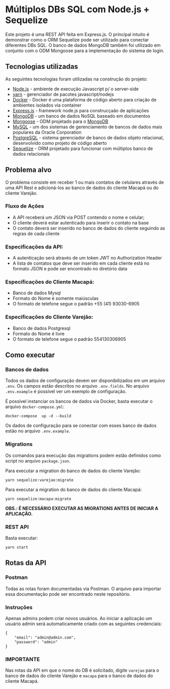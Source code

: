 # Múltiplos DBs SQL com Node.js + Sequelize

Este projeto é uma REST API feita em Express.js. O principal intuito é demonstrar como o ORM Sequelize pode ser utilizado para conectar diferentes DBs SQL. O banco de dados MongoDB também foi utilizado em conjunto com o ODM Mongoose para a implementação do sistema de login.

## Tecnologias utilizadas

As seguintes tecnologias foram utilizadas na construção do projeto:

* [Node.js] - ambiente de execução Javascript p/ o server-side
* [yarn] - gerenciador de pacotes javascript/nodejs
* [Docker] - Docker é uma plataforma de código aberto para criação de ambientes isolados via container
* [Express.js] - framework node.js para construcçaão de aplicações 
* [MongoDB] - um banco de dados NoSQL baseado em documentos
* [Mongoose] - ODM projetado para o [MongoDB]
* [MySQL] - um dos sistemas de gerenciamento de bancos de dados mais populares da Oracle Corporation
* [PostgreSQL] - sistema gerenciador de banco de dados objeto relacional, desenvolvido como projeto de código aberto
* [Sequelize] - ORM projetado para funcionar com múltiplos banco de dados relacionais

## Problema alvo

O problema consiste em receber 1 ou mais contatos de celulares através de uma API Rest e adicioná-los ao banco de dados do cliente Macapá ou do cliente Varejão.

### Fluxo de Ações
- A API receberá um JSON via POST contendo o nome e celular;
- O cliente deverá estar autenticado para inserir o contato na base
- O contato deverá ser inserido no banco de dados do cliente seguindo as regras de cada cliente

### Especificações da API:
- A autenticação será através de um token JWT no Authorization Header
- A lista de contatos que deve ser inserido em cada cliente está no formato JSON e pode ser encontrado no diretório data

### Especificações do Cliente Macapá:
- Banco de dados Mysql
- Formato do Nome é somente maiúsculas
- O formato de telefone segue o padrão +55 (41) 93030-6905

### Especificações do Cliente Varejão:
- Banco de dados Postgresql
- Formato do Nome é livre
- O formato de telefone segue o padrão 554130306905

##  Como executar

### Bancos de dados

Todos os dados de configuração devem ser disponibilizados em um arquivo `.env`. Os campos estão descritos no arquivo `.env.fields`. No arquivo `.env.example` é possível ver um exemplo de configuração. 

É possível instanciar os bancos de dados via Docker, basta executar o arquivo `docker-compose.yml`:

    docker-compose  up -d --build

Os dados de configuração para se conectar com esses banco de dados estão no arquivo `.env.example`.

### Migrations

Os comandos para execução das migrations podem estão definidos como script no arquivo `package.json`. 

Para executar a migration do banco de dados do cliente Varejão:

    yarn sequelize:varejao:migrate

Para executar a migration do banco de dados do cliente Macapá:

    yarn sequelize:macapa:migrate

**OBS.: É NECESSÁRIO EXECUTAR AS MIGRATIONS ANTES DE INICIAR A APLICAÇÃO.**

### REST API

Basta executar:

    yarn start


## Rotas da API

### Postman

Todas as rotas foram documentadas via Postman. O arquivo para importar essa documentação pode ser encontrado neste repositório.
 
### Instruções

Apenas admins podem criar novos usuários. Ao iniciar a aplicação um usuário admin será automaticamente criado com as seguintes credenciais:

    {
        "email": "admin@admin.com",
        "password": "admin"
    }


### **IMPORTANTE**

Nas rotas da API em que o nome do DB é solicitado, digite `varejao` para o banco de dados do cliente Varejão e `macapa` para o banco de dados do cliente Macapá.



[NodeJS]: <https://nodejs.org>
[Docker]: <https://www.docker.com>
[MongoDB]: <https://www.mongodb.com>
[yarn]: <https://yarnpkg.com/>
[Node.js]: <https://nodejs.org>
[Express.js]: <https://expressjs.com>
[Mongoose]: <https://mongoosejs.com>
[MySQL]: <https://www.mysql.com/>
[PostgreSQL]: <https://www.postgresql.org/>
[Sequelize]: <https://sequelize.org>